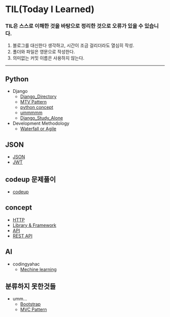 # TIL(Today I Learned)

### TIL은 스스로 이해한 것을 바탕으로 정리한 것으로 오류가 있을 수 있습니다.

1. 블로그를 대신한다 생각하고, 시간이 조금 걸리더라도 열심히 작성.
2. 폴더와 파일은 영문으로 작성한다.
3. 의미없는 커밋 이름은 사용하지 않는다.

---

## Python
- Django
  - [Django_Directory](https://github.com/yagi4168/TIL/blob/master/Django/Django_Directory.md)
  - [MTV Pattern](https://github.com/yagi4168/TIL/blob/master/Django/MVT%20Pattern.md)
  - [python concept](https://github.com/yagi4168/TIL/blob/master/Django/python%20concept.md)
  - [ummmmm](https://github.com/yagi4168/TIL/blob/master/Django/ummmmm.md)
  - [Django_Study_Alone](https://github.com/yagi4168/TIL/blob/master/Django/Django_Study_Alone.md)
- Development Methodology
  - [Waterfall or Agile](https://github.com/yagi4168/TIL/blob/master/Development%20Methodology/Waterfall%20or%20Agile.md)
 
## JSON
  - [JSON](https://github.com/yagi4168/TIL/tree/master/JSON)
  - [JWT](https://github.com/yagi4168/TIL/blob/master/JSON/JWT.md)
  
## codeup 문제풀이
- [codeup](https://github.com/yagi4168/TIL/tree/master/codeup)
  
## concept
- [HTTP](https://github.com/yagi4168/TIL/blob/master/concept/HTTP.md)
- [Library & Framework](https://github.com/yagi4168/TIL/blob/master/concept/Library%20%26%20Framework.md)
- [API](https://github.com/yagi4168/TIL/blob/master/concept/API.md)
- [REST API](https://github.com/yagi4168/TIL/blob/master/concept/REST%20API.md)
  
## AI
- codingyahac
  - [Mechine learning](https://github.com/yagi4168/TIL/tree/master/codingyahac)
  
## 분류하지 못한것들
- umm...
  - [Bootstrap](https://github.com/yagi4168/TIL/blob/master/umm.../Bootstrap.md)
  - [MVC Pattern](https://github.com/yagi4168/TIL/blob/master/umm.../MVC%20Pattern.md)

